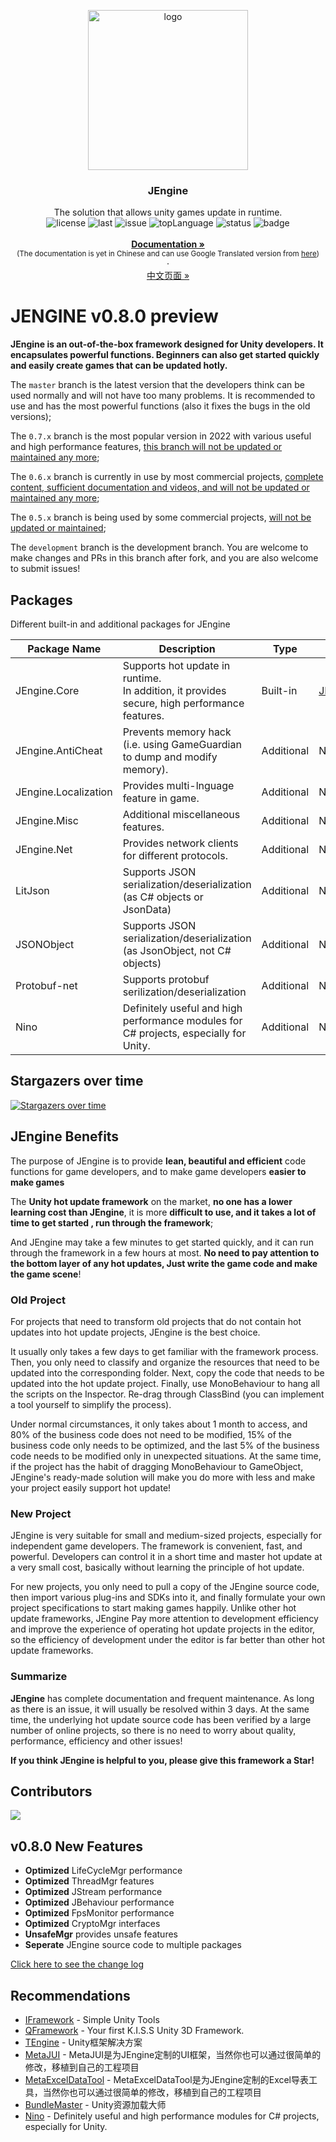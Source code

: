 <p align="center">
    <img src="https://s4.ax1x.com/2022/01/16/7tP1V1.png" alt="logo" width="256" height="256">
</p>


<h3 align="center">JEngine</h3>

<p align="center">
  The solution that allows unity games update in runtime.
    <br>
  <a style="text-decoration:none">
    <img src="https://img.shields.io/github/license/JasonXuDeveloper/JEngine" alt="license" />
  </a>
  <a style="text-decoration:none">
    <img src="https://img.shields.io/github/last-commit/JasonXuDeveloper/JEngine" alt="last" />
  </a>
  <a style="text-decoration:none">
    <img src="https://img.shields.io/github/issues/JasonXuDeveloper/JEngine" alt="issue" />
  </a>
  <a style="text-decoration:none">
    <img src="https://img.shields.io/github/languages/top/JasonXuDeveloper/JEngine" alt="topLanguage" />
  </a>
  <a style="text-decoration:none">
    <img src="https://app.fossa.com/api/projects/git%2Bgithub.com%2FJasonXuDeveloper%2FJEngine.svg?type=shield" alt="status" />
  </a>
  <a style="text-decoration:none">
    <img src="https://www.codefactor.io/repository/github/jasonxudeveloper/jengine/badge" alt="badge" />
  </a>
  <br>
  <br>
  <a href="https://xgamedev.net/"><strong>Documentation »</strong></a>
  <br>
  <small>(The documentation is yet in Chinese and can use Google Translated version from <a href="https://translate.google.com/translate?sl=zh-CN&tl=en&u=https://xgamedev.net" target="_blank">here</a>)</small>
  <br>
  ·
  <br>
  <a href="https://github.com/JasonXuDeveloper/JEngine/blob/master/README_zh_cn.md">中文页面 »</a>
</p>


# JENGINE v0.8.0 preview

**JEngine is an out-of-the-box framework designed for Unity developers. It encapsulates powerful functions. Beginners can also get started quickly and easily create games that can be updated hotly.**

The ```master``` branch is the latest version that the developers think can be used normally and will not have too many problems. It is recommended to use and has the most powerful functions (also it fixes the bugs in the old versions);

The ```0.7.x``` branch is the most popular version in 2022 with various useful and high performance features, <u>this branch will not be updated or maintained any more</u>;

The ```0.6.x``` branch is currently in use by most commercial projects, <u>complete content, sufficient documentation and videos, and will not be updated or maintained any more</u>;

The ``0.5.x`` branch is being used by some commercial projects, <u>will not be updated or maintained</u>;

The ``development`` branch is the development branch. You are welcome to make changes and PRs in this branch after fork, and you are also welcome to submit issues!



## Packages

Different built-in and additional packages for JEngine

| Package Name         | Description                                                  | Type       | Link                                                   |
| -------------------- | ------------------------------------------------------------ | ---------- | ------------------------------------------------------ |
| JEngine.Core         | Supports hot update in runtime. <br />In addition, it provides secure, high performance features. | Built-in   | [JEngine](https://github.com/JasonXuDeveloper/JEngine) |
| JEngine.AntiCheat    | Prevents memory hack<br />(i.e. using GameGuardian to dump and modify memory). | Additional | N/A                                                    |
| JEngine.Localization | Provides multi-lnguage feature in game.                      | Additional | N/A                                                    |
| JEngine.Misc         | Additional miscellaneous features.                           | Additional | N/A                                                    |
| JEngine.Net          | Provides network clients for different protocols.            | Additional | N/A                                                    |
| LitJson              | Supports JSON serialization/deserialization<br />(as C# objects or JsonData) | Additional | N/A                                                    |
| JSONObject           | Supports JSON serialization/deserialization<br />(as JsonObject, not C# objects) | Additional | N/A                                                    |
| Protobuf-net         | Supports protobuf serilization/deserialization               | Additional | N/A                                                    |
| Nino                 | Definitely useful and high performance modules for C# projects, especially for Unity. | Additional | N/A                                                    |





## Stargazers over time

[![Stargazers over time](https://starchart.cc/JasonXuDeveloper/JEngine.svg)](https://starchart.cc/JasonXuDeveloper/JEngine)

## JEngine Benefits

The purpose of JEngine is to provide **lean, beautiful and efficient** code functions for game developers, and to make game developers **easier to make games**

The **Unity hot update framework** on the market, **no one has a lower learning cost than JEngine**, it is more **difficult to use, and it takes a lot of time to get started , run through the framework**;

And JEngine may take a few minutes to get started quickly, and it can run through the framework in a few hours at most. **No need to pay attention to the bottom layer of any hot updates, Just write the game code and make the game scene**!

### Old Project

For projects that need to transform old projects that do not contain hot updates into hot update projects, JEngine is the best choice.

It usually only takes a few days to get familiar with the framework process. Then, you only need to classify and organize the resources that need to be updated into the corresponding folder. Next, copy the code that needs to be updated into the hot update project. Finally, use MonoBehaviour to hang all the scripts on the Inspector. Re-drag through ClassBind (you can implement a tool yourself to simplify the process).

Under normal circumstances, it only takes about 1 month to access, and 80% of the business code does not need to be modified, 15% of the business code only needs to be optimized, and the last 5% of the business code needs to be modified only in unexpected situations. At the same time, if the project has the habit of dragging MonoBehaviour to GameObject, JEngine's ready-made solution will make you do more with less and make your project easily support hot update!

### New Project

JEngine is very suitable for small and medium-sized projects, especially for independent game developers. The framework is convenient, fast, and powerful. Developers can control it in a short time and master hot update at a very small cost, basically without learning the principle of hot update.

For new projects, you only need to pull a copy of the JEngine source code, then import various plug-ins and SDKs into it, and finally formulate your own project specifications to start making games happily. Unlike other hot update frameworks, JEngine Pay more attention to development efficiency and improve the experience of operating hot update projects in the editor, so the efficiency of development under the editor is far better than other hot update frameworks.

### Summarize

**JEngine** has complete documentation and frequent maintenance. As long as there is an issue, it will usually be resolved within 3 days. At the same time, the underlying hot update source code has been verified by a large number of online projects, so there is no need to worry about quality, performance, efficiency and other issues!

**If you think JEngine is helpful to you, please give this framework a Star!**



## Contributors

<img src="https://contrib.rocks/image?repo=JasonXuDeveloper/JEngine"/>

## v0.8.0 New Features

- **Optimized** LifeCycleMgr performance
- **Optimized** ThreadMgr features
- **Optimized** JStream performance
- **Optimized** JBehaviour performance
- **Optimized** FpsMonitor performance
- **Optimized** CryptoMgr interfaces
- **UnsafeMgr** provides unsafe features 
- **Seperate** JEngine source code to multiple packages

[Click here to see the change log](CHANGE.md)



## Recommendations

  - [IFramework](https://github.com/OnClick9927/IFramework) - Simple Unity Tools
  - [QFramework](https://github.com/liangxiegame/QFramework) - Your first K.I.S.S Unity 3D Framework.
  - [TEngine](https://github.com/ALEXTANGXIAO/TEngine ) - Unity框架解决方案
  - [MetaJUI](https://github.com/Meta404Dev/MetaJUI) - MetaJUI是为JEngine定制的UI框架，当然你也可以通过很简单的修改，移植到自己的工程项目
  - [MetaExcelDataTool](https://github.com/Meta404Dev/MetaExcelDataTool) - MetaExcelDataTool是为JEngine定制的Excel导表工具，当然你也可以通过很简单的修改，移植到自己的工程项目
  - [BundleMaster](https://github.com/mister91jiao/BundleMaster) - Unity资源加载大师
  - [Nino](https://github.com/JasonXuDeveloper/Nino) - Definitely useful and high performance modules for C# projects, especially for Unity.
